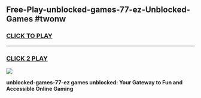 
## Free-Play-unblocked-games-77-ez-Unblocked-Games #twonw
<h3>
<a href="https://news.freeplayer.one?title=unblocked-games-77-ez&ref=8M">CLICK TO PLAY</a></h3>
<hr>

<h3>
<a href="https://news.freeplayer.one?title=unblocked-games-77-ez&ref=8M">CLICK 2 PLAY</a>
  
</h3>

<a href="https://news.freeplayer.one?title=unblocked-games-77-ez&ref=8M"><img src="https://clearcache.store/games.png"></a>


**unblocked-games-77-ez games unblocked: Your Gateway to Fun and Accessible Online Gaming**
